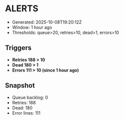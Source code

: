 # ALERTS

- Generated: 2025-10-08T19:20:12Z
- Window: 1 hour ago
- Thresholds: queue>20, retries>10, dead>1, errors>10

## Triggers
- **Retries 188 > 10**
- **Dead 180 > 1**
- **Errors 111 > 10 (since 1 hour ago)**

## Snapshot
- Queue backlog: 0
- Retries: 188
- Dead: 180
- Error lines: 111
